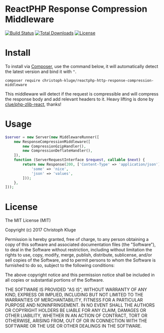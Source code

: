 # ReactPHP Response Compression Middleware

[![Build Status](https://travis-ci.org/christoph-kluge/reactphp-http-response-compression-middleware.svg?branch=master)](https://travis-ci.org/christoph-kluge/reactphp-http-response-compression-middleware)
[![Total Downloads](https://poser.pugx.org/christoph-kluge/reactphp-http-response-compression-middleware/downloads)](https://packagist.org/packages/christoph-kluge/reactphp-http-response-compression-middleware)
[![License](https://poser.pugx.org/christoph-kluge/reactphp-http-response-compression-middleware/license)](https://packagist.org/packages/christoph-kluge/reactphp-http-response-compression-middleware)

# Install

To install via [Composer](http://getcomposer.org/), use the command below, it will automatically detect the latest version and bind it with `^`.

```
composer require christoph-kluge/reactphp-http-response-compression-middleware
```

This middleware will detect if the request is compressible and will compress the response body and add relevant headers to it. Heavy lifting is done by [clue/php-zlib-react](https://github.com/clue/php-zlib-react), thanks!

# Usage

```php
$server = new Server(new MiddlewareRunner([
    new ResponseCompressionMiddleware([
        new CompressionGzipHandler(),
        new CompressionDeflateHandler(),
    ]),
    function (ServerRequestInterface $request, callable $next) {
        return new Response(200, ['Content-Type' => 'application/json'], json_encode([
            'some' => 'nice',
            'json' => 'values',
        ]));
    },
]));
```

# License

The MIT License (MIT)

Copyright (c) 2017 Christoph Kluge

Permission is hereby granted, free of charge, to any person obtaining a copy
of this software and associated documentation files (the "Software"), to deal
in the Software without restriction, including without limitation the rights
to use, copy, modify, merge, publish, distribute, sublicense, and/or sell
copies of the Software, and to permit persons to whom the Software is
furnished to do so, subject to the following conditions:

The above copyright notice and this permission notice shall be included in all
copies or substantial portions of the Software.

THE SOFTWARE IS PROVIDED "AS IS", WITHOUT WARRANTY OF ANY KIND, EXPRESS OR
IMPLIED, INCLUDING BUT NOT LIMITED TO THE WARRANTIES OF MERCHANTABILITY,
FITNESS FOR A PARTICULAR PURPOSE AND NONINFRINGEMENT. IN NO EVENT SHALL THE
AUTHORS OR COPYRIGHT HOLDERS BE LIABLE FOR ANY CLAIM, DAMAGES OR OTHER
LIABILITY, WHETHER IN AN ACTION OF CONTRACT, TORT OR OTHERWISE, ARISING FROM,
OUT OF OR IN CONNECTION WITH THE SOFTWARE OR THE USE OR OTHER DEALINGS IN THE
SOFTWARE.
